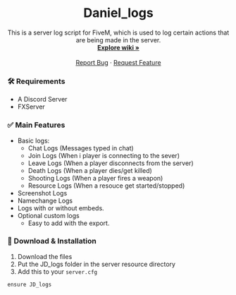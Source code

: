 

  <h1 align="center">Daniel_logs</h1>

  <p align="center">
    This is a server log script for FiveM, which is used to log certain actions that are being made in the server.
    <br />
    <a href="https://github.com/prefech/JD_logs/wiki"><strong>Explore wiki »</strong></a>
    <br />
    <br />    
    <a href="https://github.com/Prefech/JD_logs/issues">Report Bug</a>
    ·
    <a href="https://github.com/Prefech/JD_logs/issues">Request Feature</a>
  </p>




### 🛠 Requirements
- A Discord Server
- FXServer

### ✅ Main Features
- Basic logs:  
  - Chat Logs (Messages typed in chat)  
  - Join Logs (When i player is connecting to the sever)  
  - Leave Logs (When a player disconnects from the server)  
  - Death Logs (When a player dies/get killed)  
  - Shooting Logs (When a player fires a weapon)  
  - Resource Logs (When a resouce get started/stopped)  
- Screenshot Logs  
- Namechange Logs  
- Logs with or without embeds.  
- Optional custom logs  
  - Easy to add with the export.  

### 🔧 Download & Installation

1. Download the files
2. Put the JD_logs folder in the server resource directory
3. Add this to your `server.cfg`
```
ensure JD_logs
```
